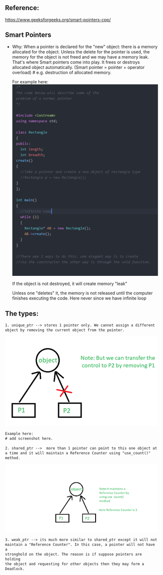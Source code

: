 ## Reference:
   https://www.geeksforgeeks.org/smart-pointers-cpp/

## Smart Pointers
   * Why: When a pointer is declared for the "new" object:
     there is a memory allocated for the object. Unless the
     delete for the pointer is used, the memory for the object
     is not freed and we may have a memory leak. That's where Smart
     pointers come into play. It frees or destroys allocated object
     automatically.
     (Smart pointer = pointer + operator overload) #
     e.g. destruction of allocated memory.

      For example here:
        ![normal_pointer_leak](memory_leak_pointers.png)

      If the object is not destroyed, it will create memory "leak"

      Unless one "deletes" it, the memory is not released until the computer finishes executing the code. Here never since we have infinite loop  


## The types:
    1. unique_ptr --> stores 1 pointer only. We cannot assign a different object by removing the current object from the pointer.

  ![unique_ptr](uniquePtr.png)

    Example here:
    # add screenshot here.

    2. shared_ptr -->  more than 1 pointer can point to this one object at
    a time and it will maintain a Reference Counter using "use_count()" method.

  ![shared_ptr](shared_ptr.png)

    3. weak_ptr --> its much more similar to shared_ptr except it will not
    maintain a "Reference Counter". In this case, a pointer will not have a
    stronghold on the object. The reason is if suppose pointers are holding
    the object and requesting for other objects then they may form a Deadlock.
